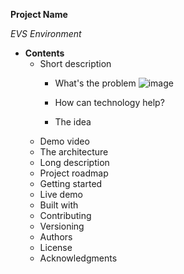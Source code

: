 **Project Name**

_EVS Environment_ 

* **Contents**	
	+ Short description
	  	* What's the problem
	  	![image](https://user-images.githubusercontent.com/86099035/122597035-6b582300-d088-11eb-9d6a-a587120fb7fb.png)


	 	* How can technology help?
	 	* The idea
	+ Demo video
	+ The architecture
	+ Long description
	+ Project roadmap
	+ Getting started
	+ Live demo
	+ Built with
	+ Contributing
	+ Versioning
	+ Authors
	+ License
	+ Acknowledgments











